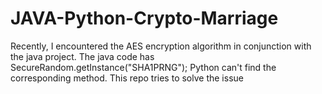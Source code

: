 # JAVA-Python-Crypto-Marriage
Recently, I encountered the AES encryption algorithm in conjunction with the java project. The java code has SecureRandom.getInstance("SHA1PRNG"); Python can't find the corresponding method. This repo tries to solve the issue
